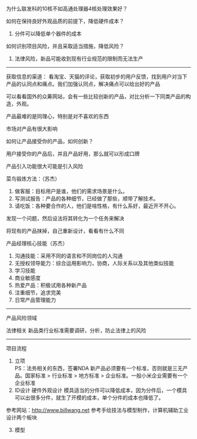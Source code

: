为什么联发科的10核不如高通处理器4核处理效果好？

如何在保持良好外观品质的前提下，降低硬件成本？
1. 分件可以降低单个器件的成本

如何识别项目风险，并且采取适当措施，降低风险？
1. 法律风险，新品可能收到现有行业规范的限制而无法生产

---------
获取信息的渠道：
看淘宝、天猫的评论，获取初步的用户反馈，找到用户对当下产品的认同点和痛点。我们加强认同点，解决痛点可以给出好的产品  

可以看看国外的众筹网站，会有一些比较创新的产品，对比分析一下同类产品的构造，外观。

产品最难的是同理心，特别是对不喜欢的东西

市场对产品有很大影响

如何让产品接受你的产品，如何创新？

用户接受你的产品后，并且产品好用，那么就可以形成口牌

产品引入功能很大可能是引入风险

菜鸟锻炼方法：（苏杰）
1. 做客服：目标用户是谁，他们的需求场景是什么。
2. 写测试报告：产品的各种细节，已经做了那些，顺带了解技术。
3. 请吃饭：各种要合作的人，他们是啥性格，有什么系好，最近开不开心。

发现一个问题，然后设法将其转化为一个任务来解决

将现有的产品抹掉，自己重新设计，看看有什么不同

产品经理核心技能（苏杰）
1. 沟通技能：采用不同的语言和不同岗位的人沟通
2. 无授权领导能力：综合运用影响力，协商，人际关系以及其他类似技能
3. 学习技能
4. 商业敏感度
5. 热爱产品：积极试用各种新产品
6. 注重细节，追求完美
7. 日常产品管理能力

---------
产品风险领域

法律相关
新品类行业标准需要调研，分析，防止法律上的风险

------
项目流程
1. 立项  
PS：法务相关的东西，签署NDA
新产品必须要有一个标准，否则就是三无产品。国家标准 > 行业标准 > 地方标准 > 企业标准。一般小米企业需要有一个企业标准
2. ID设计
硬件外观设计
模具适当的分件可以降低成本，因为分件后，一个模具可以出很多分件，就生了开模的成本，单个分件的成本也降低了。

参考网站：http://www.billwang.net 参考手绘技法与模型制作，计算机辅助工业设计两个板块

3. 模型

